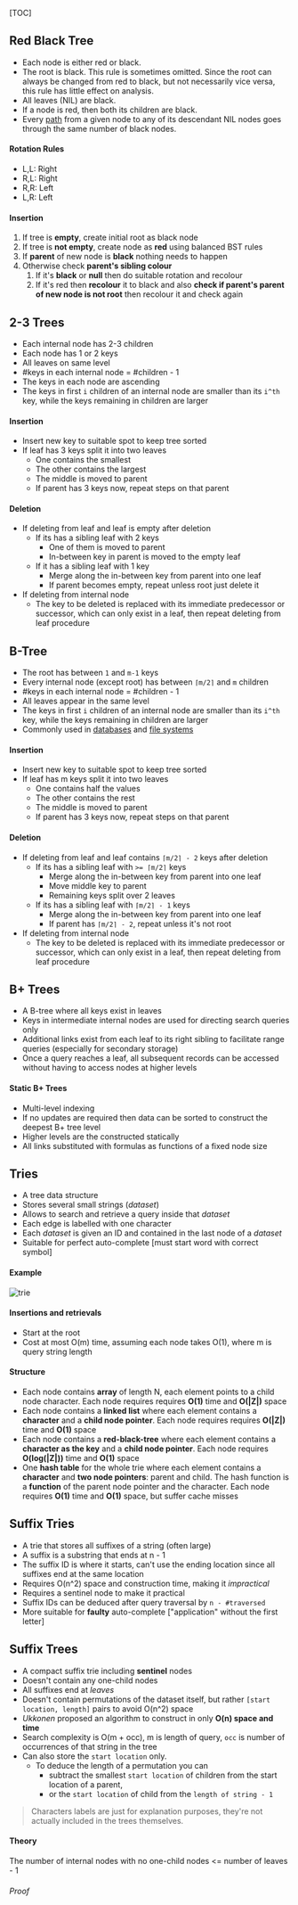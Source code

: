 [TOC]

## Red Black Tree

- Each node is either red or black.
- The root is black. This rule is sometimes omitted. Since the root  can always be changed from red to black, but not necessarily vice versa, this rule has little effect on analysis.
- All leaves (NIL) are black.
- If a node is red, then both its children are black.
- Every [path](https://en.wikipedia.org/wiki/Path_(graph_theory)) from a given node to any of its descendant NIL nodes goes through the same number of black nodes.

#### Rotation Rules

- L,L: Right
- R,L: Right
- R,R: Left
- L,R: Left

#### Insertion

1. If tree is **empty**, create initial root as black node
2. If tree is **not empty**, create node as **red** using balanced BST rules
3. If **parent** of new node is **black** nothing needs to happen
4. Otherwise check **parent's sibling colour**
   1. If it's **black** or **null** then do suitable rotation and recolour
   2. If it's red then **recolour** it to black and also **check if parent's parent of new node is not root** then recolour it and check again

## 2-3 Trees

- Each internal node has 2-3 children
- Each node has 1 or 2 keys
- All leaves on same level
- #keys in each internal node = #children - 1 
- The keys in each node are ascending
- The keys in first `i` children of an internal node are smaller than its `i^th`   key, while the keys remaining in children are larger

#### Insertion

- Insert new key to suitable spot to keep tree sorted
- If leaf has 3 keys split it into two leaves
  - One contains the smallest
  - The other contains the largest
  - The middle is moved to parent
  - If parent has 3 keys now, repeat steps on that parent

#### Deletion 

- If deleting from leaf and leaf is empty after deletion
  - If its has a sibling leaf with 2 keys 
    - One of them is moved to parent
    - In-between key in parent is moved to the empty leaf
  - If it has a sibling leaf with 1 key
    - Merge along the in-between key from parent into one leaf
    - If parent becomes empty, repeat unless root just delete it
- If deleting from internal node
  - The key to be deleted is replaced with its immediate predecessor or successor, which can only exist in a leaf, then repeat deleting from leaf procedure



## B-Tree

- The root has between `1` and `m-1` keys
- Every internal node (except root) has between `⌈m/2⌉` and `m` children
- #keys in each internal node = #children - 1
- All leaves appear in the same level
- The keys in first `i` children of an internal node are smaller than its `i^th`   key, while the keys remaining in children are larger
- Commonly used in [databases](https://en.wikipedia.org/wiki/Database) and [file systems](https://en.wikipedia.org/wiki/File_system)

#### Insertion

- Insert new key to suitable spot to keep tree sorted
- If leaf has m keys split it into two leaves
  - One contains half the values
  - The other contains the rest
  - The middle is moved to parent
  - If parent has 3 keys now, repeat steps on that parent

#### Deletion 

- If deleting from leaf and leaf contains `⌈m/2⌉ - 2` keys after deletion
  - If its has a sibling leaf with `>= ⌈m/2⌉` keys
    - Merge along the in-between key from parent into one leaf
    - Move middle key to parent
    - Remaining keys split over 2 leaves
  - If its has a sibling leaf with `⌈m/2⌉ - 1` keys
    - Merge along the in-between key from parent into one leaf
    - If parent has `⌈m/2⌉ - 2`, repeat unless it's not root
- If deleting from internal node
  - The key to be deleted is replaced with its immediate predecessor or successor, which can only exist in a leaf, then repeat deleting from leaf procedure

## B+ Trees

- A B-tree where all keys exist in leaves
- Keys in intermediate internal nodes are used for directing search queries only
- Additional links exist from each leaf to its right sibling to facilitate range queries (especially for secondary storage) 
- Once a query reaches a leaf, all subsequent records can be accessed without having to access nodes at higher levels

#### Static B+ Trees

- Multi-level indexing
- If no updates are required then data can be sorted to construct the deepest B+ tree level
- Higher levels are the constructed statically
- All links substituted with formulas as functions of a fixed node size

## Tries

- A tree data structure
- Stores several small strings (*dataset*)
- Allows to search and retrieve a query inside that *dataset*
- Each edge is labelled with one character
- Each *dataset* is given an ID and contained in the last node of a *dataset*
- Suitable for perfect auto-complete [must start word with correct symbol]

#### Example

![trie](http://www.allisons.org/ll/AlgDS/Tree/PICS/trie.gif)

#### Insertions and retrievals

- Start at the root
- Cost at most O(m) time, assuming each node takes O(1), where m is query string length

#### Structure

- Each node contains **array** of length N, each element points to a child node character. Each node requires requires **O(1)** time and **O(|Z|)** space
- Each node contains a **linked list** where each element contains a **character** and a **child node pointer**. Each node requires requires **O(|Z|)** time and **O(1)** space
- Each node contains a **red-black-tree** where each element contains a **character as the key** and a **child node pointer**. Each node requires **O(log(|Z|))** time and **O(1)** space
- One **hash table** for the whole trie where each element contains a **character** and **two node pointers**: parent and child. The hash function is a **function** of the parent node pointer and the character. Each node requires **O(1)** time and **O(1)** space, but suffer cache misses

## Suffix Tries

- A trie that stores all suffixes of a string (often large) 
- A suffix is a substring that ends at n - 1
- The suffix ID is where it starts, can't use the ending location since all suffixes end at the same location
- Requires O(n^2) space and construction time, making it *impractical*
- Requires a sentinel node to make it practical
- Suffix IDs can be deduced after query traversal by `n - #traversed`
- More suitable for **faulty** auto-complete ["application" without the first letter]

## Suffix Trees

- A compact suffix trie including **sentinel** nodes
- Doesn't contain any one-child nodes
- All suffixes end at *leaves*
- Doesn't contain permutations of the dataset itself, but rather `[start location, length]` pairs to avoid O(n^2) space
- *Ukkonen* proposed an algorithm to construct in only **O(n) space and time**
- Search complexity is O(m + occ), m is length of query, `occ` is number of occurrences of that string in the tree
- Can also store the `start location` only. 
  - To deduce the length of a permutation you can 
    - subtract the smallest `start location` of children from the start location of a parent, 
    - or the `start location` of child from the `length of string - 1`



>  Characters labels are just for explanation purposes, they're not actually included in the trees themselves.

#### Theory

The number of internal nodes with no one-child nodes <= number of leaves - 1

###### Proof